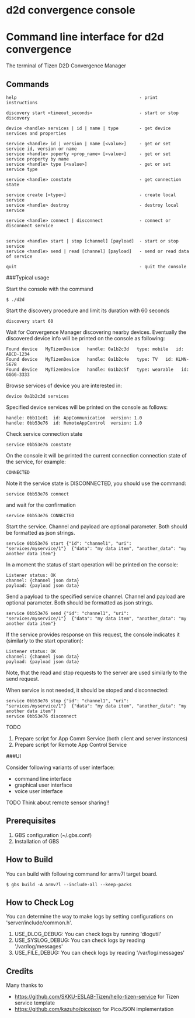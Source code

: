 # d2d convergence console
Command line interface for d2d convergence
==========================================

The terminal of Tizen D2D Convergence Manager

## Commands

```
help                                               - print instructions

discovery start <timeout_seconds>                  - start or stop discovery

device <handle> services | id | name | type        - get device services and properties

service <handle> id | version | name [<value>]     - get or set service id, version or name
service <handle> poperty <prop_name> [<value>]     - get or set service property by name
service <handle> type [<value>]                    - get or set service type

service <handle> constate                          - get connection state

service create [<type>]                            - create local service
service <handle> destroy                           - destroy local service

service <handle> connect | disconnect              - connect or disconnect service


service <handle> start | stop [channel] [payload]  - start or stop service
service <handle> send | read [channel] [payload]   - send or read data of service

quit                                               - quit the console
```

###Typical usage

Start the console with the command

```
$ ./d2d
```

Start the discovery procedure and limit its duration with 60 seconds

```
discovery start 60
```

Wait for Convergence Manager discovering nearby devices.
Eventually the discovered device info will be printed on the console as following:


```
Found device   MyTizenDevice   handle: 0a1b2c3d   type: mobile   id: ABCD-1234
Found device   MyTizenDevice   handle: 0a1b2c4e   type: TV   id: KLMN-5678
Found device   MyTizenDevice   handle: 0a1b2c5f   type: wearable   id: GGGG-3333
```

Browse services of device you are interested in:

```
device 0a1b2c3d services
```

Specified device services will be printed on the console as follows:


```
handle: 0bb11cd1  id: AppCommunication  version: 1.0
handle: 0bb53e76  id: RemoteAppControl  version: 1.0
```

Check service connection state

```
service 0bb53e76 constate

```

On the console it will be printed the current connection connection state of the service,
for example:

```
CONNECTED
```

Note it the service state is DISCONNECTED, you should use the command:

```
service 0bb53e76 connect
```

and wait for the confirmation

```
service 0bb53e76 CONNECTED
```

Start the service.
Channel and payload are optional parameter.
Both should be formatted as json strings.

```
service 0bb53e76 start {"id": "channel1", "uri": "services/myservice/1"}  {"data": "my data item", "another_data": "my another data item"}
```

In a moment the status of start operation will be printed on the console:

```
Listener status: OK
channel: {channel json data}
payload: {payload json data}
```

Send a payload to the specified service channel.
Channel and payload are optional parameter.
Both should be formatted as json strings.

```
service 0bb53e76 send {"id": "channel1", "uri": "services/myservice/1"}  {"data": "my data item", "another_data": "my another data item"}
```

If the service provides response on this request, the console indicates it
(similarly to the start operation):

```
Listener status: OK
channel: {channel json data}
payload: {payload json data}
```

Note, that the read and stop requests to the server are used similarly to the send request.


When service is not needed, it should be stoped and disconnected:

```
service 0bb53e76 stop {"id": "channel1", "uri": "services/myservice/1"}  {"data": "my data item", "another_data": "my another data item"}
service 0bb53e76 disconnect
```

TODO
1. Prepare script for App Comm Service (both client and server instances)
2. Prepare script for Remote App Control Service


###UI

Consider following variants of user interface:
 * command line interface
 * graphical user interface
 * voice user interface

TODO Think about remote sensor sharing!!


## Prerequisites

1. GBS configuration (~/.gbs.conf)
1. Installation of GBS

## How to Build
You can build with following command for armv7l target board.

<code>$ gbs build -A armv7l --include-all --keep-packs</code>

## How to Check Log
You can determine the way to make logs by setting configurations on 'server/include/common.h'.

1. USE_DLOG_DEBUG: You can check logs by running 'dlogutil'
1. USE_SYSLOG_DEBUG: You can check logs by reading '/var/log/messages'
1. USE_FILE_DEBUG: You can check logs by reading '/var/log/messages'

## Credits
Many thanks to

 * https://github.com/SKKU-ESLAB-Tizen/hello-tizen-service for Tizen service template
 * https://github.com/kazuho/picojson for PicoJSON implementation

